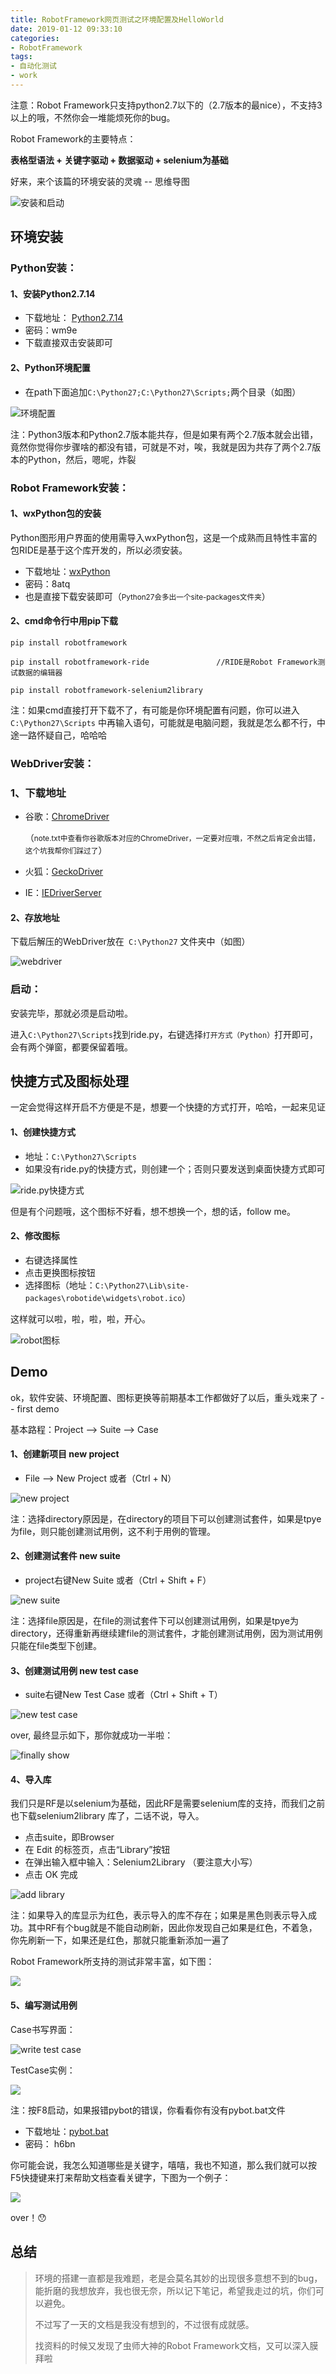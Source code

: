 ```yaml
---
title: RobotFramework网页测试之环境配置及HelloWorld
date: 2019-01-12 09:33:10
categories: 
- RobotFramework
tags: 
- 自动化测试
- work
---
```


注意：Robot Framework只支持python2.7以下的（2.7版本的最nice），不支持3以上的哦，不然你会一堆能烦死你的bug。

Robot Framework的主要特点：

**表格型语法 + 关键字驱动 + 数据驱动 + selenium为基础**

好来，来个该篇的环境安装的灵魂 -- 思维导图

![安装和启动](http://pic.yuti.site/RF-ProcessTotally.png)

## 环境安装

### Python安装：

#### 1、安装Python2.7.14

* 下载地址： [Python2.7.14](https://pan.baidu.com/s/154g7mC0KTBkok3dz08sOLA)  
* 密码：wm9e
* 下载直接双击安装即可

#### 2、Python环境配置

* 在path下面追加`C:\Python27;C:\Python27\Scripts;`两个目录（如图）

![环境配置](http://pic.yuti.site/RF-EnvironmentConfig.jpg)

注：Python3版本和Python2.7版本能共存，但是如果有两个2.7版本就会出错，竟然你觉得你步骤啥的都没有错，可就是不对，唉，我就是因为共存了两个2.7版本的Python，然后，嗯呢，炸裂

### Robot Framework安装：

#### 1、wxPython包的安装

Python图形用户界面的使用需导入wxPython包，这是一个成熟而且特性丰富的包RIDE是基于这个库开发的，所以必须安装。

* 下载地址：[wxPython](https://pan.baidu.com/s/1teYlvb9PNv26V5QsEs48Ew)  
* 密码：8atq
* 也是直接下载安装即可（<small>Python27会多出一个site-packages文件夹</small>）

#### 2、cmd命令行中用pip下载

```
pip install robotframework

pip install robotframework-ride               //RIDE是Robot Framework测试数据的编辑器

pip install robotframework-selenium2library
```



注：如果cmd直接打开下载不了，有可能是你环境配置有问题，你可以进入 `C:\Python27\Scripts` 中再输入语句，可能就是电脑问题，我就是怎么都不行，中途一路怀疑自己，哈哈哈

### WebDriver安装：

### 1、下载地址

* 谷歌：[ChromeDriver](http://chromedriver.storage.googleapis.com/index.html)  

  （<small>note.txt中查看你谷歌版本对应的ChromeDriver，一定要对应哦，不然之后肯定会出错，这个坑我帮你们踩过了</small>）

* 火狐：[GeckoDriver](https://github.com/mozilla/geckodriver/releases)

* IE：[IEDriverServer](http://selenium-release.storage.googleapis.com/index.html)

#### 2、存放地址

下载后解压的WebDriver放在` C:\Python27` 文件夹中（如图）

![webdriver](http://pic.yuti.site/RF-WebDriver.jpg)

### 启动：

安装完毕，那就必须是启动啦。

进入`C:\Python27\Scripts`找到ride.py，右键选择`打开方式（Python）`打开即可，会有两个弹窗，都要保留着哦。



## 快捷方式及图标处理

一定会觉得这样开启不方便是不是，想要一个快捷的方式打开，哈哈，一起来见证

#### 1、创建快捷方式

* 地址：`C:\Python27\Scripts`
* 如果没有ride.py的快捷方式，则创建一个；否则只要发送到桌面快捷方式即可

![ride.py快捷方式](http://pic.yuti.site/RF-RIDEPy.jpg)

但是有个问题哦，这个图标不好看，想不想换一个，想的话，follow me。

#### 2、修改图标

* 右键选择属性
* 点击更换图标按钮
* 选择图标（地址：`C:\Python27\Lib\site-packages\robotide\widgets\robot.ico`）

这样就可以啦，啦，啦，啦，开心。

![robot图标](http://pic.yuti.site/RF-RobotIco.jpg)



## Demo

ok，软件安装、环境配置、图标更换等前期基本工作都做好了以后，重头戏来了 -- first demo

基本路程：Project --> Suite --> Case

#### 1、创建新项目 new project

* File --> New Project 或者（Ctrl + N）

![new project](http://pic.yuti.site/RF-Newproject.png)

注：选择directory原因是，在directory的项目下可以创建测试套件，如果是tpye为file，则只能创建测试用例，这不利于用例的管理。



#### 2、创建测试套件 new suite

* project右键New Suite 或者（Ctrl + Shift + F）

![new suite](http://pic.yuti.site/RF-Newsuite.jpg)

注：选择file原因是，在file的测试套件下可以创建测试用例，如果是tpye为directory，还得重新再继续建file的测试套件，才能创建测试用例，因为测试用例只能在file类型下创建。

#### 3、创建测试用例 new test case

* suite右键New Test Case 或者（Ctrl + Shift + T）

![new test case](http://pic.yuti.site/RF-Newtestcase.png)

over, 最终显示如下，那你就成功一半啦：

![finally show](http://pic.yuti.site/RF-testdemoshow.png)

#### 4、导入库

我们只是RF是以selenium为基础，因此RF是需要selenium库的支持，而我们之前也下载selenium2library 库了，二话不说，导入。

* 点击suite，即Browser
* 在 Edit 的标签页，点击“Library”按钮
* 在弹出输入框中输入：Selenium2Library （要注意大小写）
* 点击 OK 完成

![add library](http://pic.yuti.site/RF-AddLibrary.png)

注：如果导入的库显示为红色，表示导入的库不存在；如果是黑色则表示导入成功。其中RF有个bug就是不能自动刷新，因此你发现自己如果是红色，不着急，你先刷新一下，如果还是红色，那就只能重新添加一遍了

Robot Framework所支持的测试非常丰富，如下图：

![](http://pic.yuti.site/RF-SupportLibrary.png)



#### 5、编写测试用例

Case书写界面：

![write test case](http://pic.yuti.site/RF-WriteCase.png)

TestCase实例：

![](http://pic.yuti.site/RF-TestCaseDemo.png)

注：按F8启动，如果报错pybot的错误，你看看你有没有pybot.bat文件

* 下载地址：[pybot.bat](https://pan.baidu.com/s/11QXS4a0Egt2XmN_nereUyQ )
* 密码： h6bn

你可能会说，我怎么知道哪些是关键字，嘻嘻，我也不知道，那么我们就可以按F5快捷键来打来帮助文档查看关键字，下图为一个例子：

![](http://pic.yuti.site/RF-TestCaseDemo.png)

over！😯



## 总结

> 环境的搭建一直都是我难题，老是会莫名其妙的出现很多意想不到的bug，能折磨的我想放弃，我也很无奈，所以记下笔记，希望我走过的坑，你们可以避免。
>
> 不过写了一天的文档是我没有想到的，不过很有成就感。
>
> 找资料的时候又发现了虫师大神的Robot Framework文档，又可以深入膜拜啦